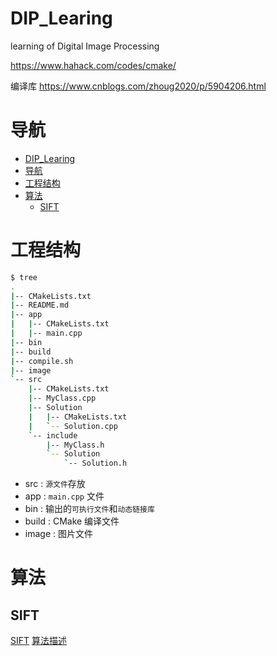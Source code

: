 # DIP_Learing
learning of Digital Image Processing 


https://www.hahack.com/codes/cmake/


编译库
https://www.cnblogs.com/zhoug2020/p/5904206.html


# 导航
- [DIP_Learing](#dip_learing)
- [导航](#导航)
- [工程结构](#工程结构)
- [算法](#算法)
  - [SIFT](#sift)


# 工程结构
```bash
$ tree
.  
|-- CMakeLists.txt
|-- README.md
|-- app
|   |-- CMakeLists.txt
|   |-- main.cpp      
|-- bin
|-- build
|-- compile.sh
|-- image
`-- src
    |-- CMakeLists.txt
    |-- MyClass.cpp
    |-- Solution
    |   |-- CMakeLists.txt
    |   `-- Solution.cpp
    `-- include
        |-- MyClass.h
        `-- Solution
            `-- Solution.h
```
- src : `源文件`存放
- app : `main.cpp` 文件
- bin : 输出的`可执行文件`和`动态链接库`
- build : CMake 编译文件
- image : 图片文件







# 算法
## SIFT
[SIFT](https://mp.weixin.qq.com/s?__biz=MzUzODkxNzQzMw==&mid=2247484121&idx=1&sn=16f9e10b6e1629c62729aa115a29f5fa&chksm=fad12d8fcda6a499527b4d234f1d475ec12dfa5267cb5b5e658f7327c685387dd8ec22f87a00&scene=21#wechat_redirect)
[算法描述](https://baijiahao.baidu.com/s?id=1650694563611411654&wfr=spider&for=pc)